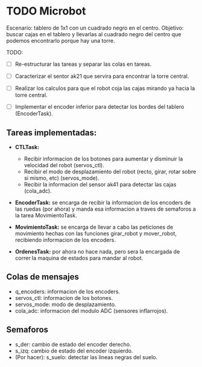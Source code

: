# TODO Microbot

Escenario: tablero de 1x1 con un cuadrado negro en el centro.
Objetivo: buscar cajas en el tablero y llevarlas al cuadrado negro del centro que podemos encontrarlo porque hay una torre.

TODO:
- [ ] Re-estructurar las tareas y separar las colas en tareas.
- [ ] Caracterizar el sentor ak21 que servira para encontrar la torre central.
- [ ] Realizar los calculos para que el robot coja las cajas mirando ya hacia la torre central.
- [ ] Implementar el encoder inferior para detectar los bordes del tablero (EncoderTask).


## Tareas implementadas:
* **CTLTask:** 
  * Recibir informacion de los botones para aumentar y disminuir la velocidad del robot (servos_ctl).
  * Recibir el modo de desplazamiento del robot (recto, girar, rotar sobre si mismo, etc) (servos_mode).
  * Recibir la informacion del sensor ak41 para detectar las cajas (cola_adc).

* **EncoderTask:** se encarga de recibir la informacion de los encoders de las ruedas (por ahora) y manda esa informacion a traves de semaforos a la tarea MovimientoTask.

* **MovimientoTask:** se encarga de llevar a cabo las peticiones de movimiento hechas con las funciones girar_robot y mover_robot, recibiendo informacion de los encoders.

* **OrdenesTask:** por ahora no hace nada, pero sera la encargada de correr la maquina de estados para mandar al robot.

## Colas de mensajes
* q_encoders: informacion de los encoders.
* servos_ctl: informacion de los botones.
* servos_mode: modo de desplazamiento.
* cola_adc: informacion del modulo ADC (sensores inflarrojos).


## Semaforos
* s_der: cambio de estado del encoder derecho.
* s_izq: cambio de estado del encoder izquierdo.
* (Por hacer): s_suelo: detectar las lineas negras del suelo.
